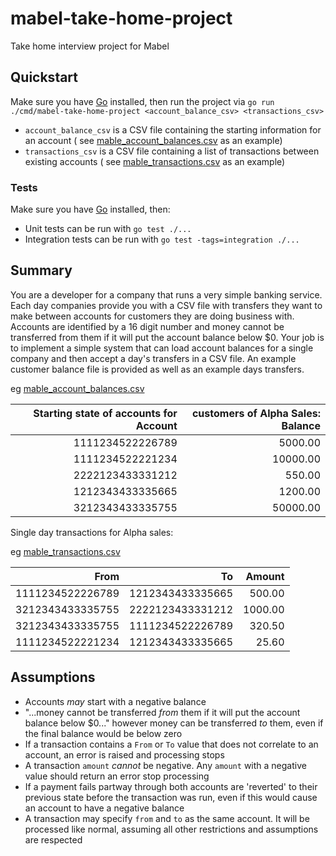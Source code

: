 # mabel-take-home-project

Take home interview project for Mabel

## Quickstart

Make sure you have [Go](https://go.dev/) installed, then run the project via
`go run ./cmd/mabel-take-home-project <account_balance_csv> <transactions_csv>`

- `account_balance_csv` is a CSV file containing the starting information for an account (
  see  [mable_account_balances.csv](./mable_account_balances.csv) as an example)
- `transactions_csv` is a CSV file containing a list of transactions between existing accounts (
  see [mable_transactions.csv](./mable_transactions.csv) as an example)

### Tests

Make sure you have [Go](https://go.dev/) installed, then:

- Unit tests can be run with `go test ./...`
- Integration tests can be run with `go test -tags=integration ./...`

## Summary

You are a developer for a company that runs a very simple banking service. Each
day companies provide you with a CSV file with transfers they want to make
between accounts for customers they are doing business with. Accounts are
identified by a 16 digit number and money cannot be transferred from them if it
will put the account balance below $0. Your job is to implement a simple system
that can load account balances for a single company and then accept a day's
transfers in a CSV file. An example customer balance file is provided as well
as an example days transfers.

eg [mable_account_balances.csv](./mable_account_balances.csv)

| Starting state of accounts for Account | customers of Alpha Sales: Balance |
|---------------------------------------:|----------------------------------:|
|                       1111234522226789 |                           5000.00 |
|                       1111234522221234 |                          10000.00 |
|                       2222123433331212 |                            550.00 |
|                       1212343433335665 |                           1200.00 |
|                       3212343433335755 |                          50000.00 |

Single day transactions for Alpha sales:

eg [mable_transactions.csv](./mable_transactions.csv)

|             From |               To |  Amount |
|-----------------:|-----------------:|--------:|
| 1111234522226789 | 1212343433335665 |  500.00 |
| 3212343433335755 | 2222123433331212 | 1000.00 |
| 3212343433335755 | 1111234522226789 |  320.50 |
| 1111234522221234 | 1212343433335665 |   25.60 |

## Assumptions

- Accounts _may_ start with a negative balance
- "...money cannot be transferred _from_ them if it will put the account balance below $0..." however money can be
  transferred _to_ them, even if the final balance would be below zero
- If a transaction contains a `From` or `To` value that does not correlate to an account, an error is raised and
  processing stops
- A transaction `amount` _cannot_ be negative. Any `amount` with a negative value should return an error stop processing
- If a payment fails partway through both accounts are 'reverted' to their previous state before the transaction was
  run, even if this would cause an account to have a negative balance
- A transaction may specify `from` and `to` as the same account. It will be processed like normal, assuming all other
  restrictions and assumptions are respected
